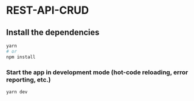 # REST-API-CRUD

## Install the dependencies

```bash
yarn
# or
npm install
```

### Start the app in development mode (hot-code reloading, error reporting, etc.)

```bash
yarn dev
```
